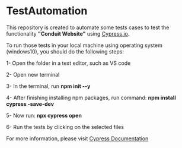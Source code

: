 # TestAutomation
This repository is created to automate some tests cases to test the functionality **"Conduit Website"** using [Cypress.io](https://www.cypress.io/). 

To run those tests in your local machine using operating system (windows10), you should do the following steps:


  1- Open the folder in a text editor, such as VS code



  2- Open new terminal



  3- In the terminal, run **npm init --y**


  4- After finishing installing npm packages, run command: **npm install cypress -save-dev**



  5- Now run: **npx cypress open**



  6- Run the tests by clicking on the selected files

For more information, please visit [Cypress Documentation](https://docs.cypress.io/guides/getting-started/installing-cypress.html#Opening-Cypress)


